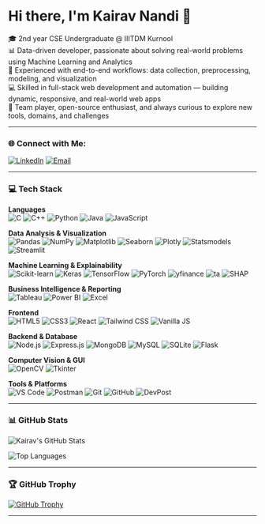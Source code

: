 # Hi there, I'm Kairav Nandi 👋

🎓 2nd year CSE Undergraduate @ IIITDM Kurnool  
📊 Data-driven developer, passionate about solving real-world problems using Machine Learning and Analytics  
🧠 Experienced with end-to-end workflows: data collection, preprocessing, modeling, and visualization  
💻 Skilled in full-stack web development and automation — building dynamic, responsive, and real-world web apps  
🤝 Team player, open-source enthusiast, and always curious to explore new tools, domains, and challenges

---

### 🌐 Connect with Me:

[![LinkedIn](https://img.shields.io/badge/LinkedIn-0077B5?style=for-the-badge&logo=linkedin&logoColor=white)](https://www.linkedin.com/in/kairav-nandi-750595313/)
[![Email](https://img.shields.io/badge/Email-D14836?style=for-the-badge&logo=gmail&logoColor=white)](mailto:kairavnandi@gmail.com)

---

### 💻 Tech Stack

**Languages**  
![C](https://img.shields.io/badge/C-00599C?style=flat&logo=c&logoColor=white)
![C++](https://img.shields.io/badge/C++-00599C?style=flat&logo=c%2B%2B&logoColor=white)
![Python](https://img.shields.io/badge/Python-3776AB?style=flat&logo=python&logoColor=white)
![Java](https://img.shields.io/badge/Java-ED8B00?style=flat&logo=java&logoColor=white)
![JavaScript](https://img.shields.io/badge/JavaScript-F7DF1E?style=flat&logo=javascript&logoColor=black)

**Data Analysis & Visualization**  
![Pandas](https://img.shields.io/badge/Pandas-150458?style=flat&logo=pandas&logoColor=white)
![NumPy](https://img.shields.io/badge/NumPy-013243?style=flat&logo=numpy&logoColor=white)
![Matplotlib](https://img.shields.io/badge/Matplotlib-11557C?style=flat&logo=matplotlib&logoColor=white)
![Seaborn](https://img.shields.io/badge/Seaborn-005F73?style=flat)
![Plotly](https://img.shields.io/badge/Plotly-3F4F75?style=flat&logo=plotly&logoColor=white)
![Statsmodels](https://img.shields.io/badge/Statsmodels-333333?style=flat)
![Streamlit](https://img.shields.io/badge/Streamlit-FF4B4B?style=flat&logo=streamlit&logoColor=white)

**Machine Learning & Explainability**  
![Scikit-learn](https://img.shields.io/badge/Scikit--learn-F7931E?style=flat&logo=scikit-learn&logoColor=white)
![Keras](https://img.shields.io/badge/Keras-D00000?style=flat&logo=keras&logoColor=white)
![TensorFlow](https://img.shields.io/badge/TensorFlow-FF6F00?style=flat&logo=tensorflow&logoColor=white)
![PyTorch](https://img.shields.io/badge/PyTorch-EE4C2C?style=flat&logo=pytorch&logoColor=white)
![yfinance](https://img.shields.io/badge/yfinance-000000?style=flat)
![ta](https://img.shields.io/badge/TA%20Lib-4584b6?style=flat)
![SHAP](https://img.shields.io/badge/SHAP-FF5733?style=flat)

**Business Intelligence & Reporting**  
![Tableau](https://img.shields.io/badge/Tableau-E97627?style=flat&logo=tableau&logoColor=white)
![Power BI](https://img.shields.io/badge/PowerBI-F2C811?style=flat&logo=powerbi&logoColor=black)
![Excel](https://img.shields.io/badge/Microsoft%20Excel-217346?style=flat&logo=microsoft-excel&logoColor=white)

**Frontend**  
![HTML5](https://img.shields.io/badge/HTML5-E34F26?style=flat&logo=html5&logoColor=white)
![CSS3](https://img.shields.io/badge/CSS3-1572B6?style=flat&logo=css3&logoColor=white)
![React](https://img.shields.io/badge/React-20232A?style=flat&logo=react&logoColor=61DAFB)
![Tailwind CSS](https://img.shields.io/badge/TailwindCSS-38B2AC?style=flat&logo=tailwind-css&logoColor=white)
![Vanilla JS](https://img.shields.io/badge/Vanilla%20JS-F7DF1E?style=flat)

**Backend & Database**  
![Node.js](https://img.shields.io/badge/Node.js-339933?style=flat&logo=nodedotjs&logoColor=white)
![Express.js](https://img.shields.io/badge/Express.js-404D59?style=flat)
![MongoDB](https://img.shields.io/badge/MongoDB-47A248?style=flat&logo=mongodb&logoColor=white)
![MySQL](https://img.shields.io/badge/MySQL-4479A1?style=flat&logo=mysql&logoColor=white)
![SQLite](https://img.shields.io/badge/SQLite-07405E?style=flat&logo=sqlite&logoColor=white)
![Flask](https://img.shields.io/badge/Flask-000000?style=flat&logo=flask&logoColor=white)

**Computer Vision & GUI**  
![OpenCV](https://img.shields.io/badge/OpenCV-5C3EE8?style=flat&logo=opencv&logoColor=white)
![Tkinter](https://img.shields.io/badge/tkinter-%23000000?style=flat)

**Tools & Platforms**  
![VS Code](https://img.shields.io/badge/VSCode-007ACC?style=flat&logo=visual-studio-code&logoColor=white)
![Postman](https://img.shields.io/badge/Postman-FF6C37?style=flat&logo=postman&logoColor=white)
![Git](https://img.shields.io/badge/Git-F05032?style=flat&logo=git&logoColor=white)
![GitHub](https://img.shields.io/badge/GitHub-181717?style=flat&logo=github&logoColor=white)
![DevPost](https://img.shields.io/badge/Devpost-003E54?style=flat&logo=devpost&logoColor=white)

---

### 📊 GitHub Stats

![Kairav's GitHub Stats](https://github-readme-stats.vercel.app/api?username=kaix-404&show_icons=true&theme=tokyonight)

![Top Languages](https://github-readme-stats.vercel.app/api/top-langs/?username=kaix-404&layout=compact&theme=tokyonight)

---

### 🏆 GitHub Trophy

[![GitHub Trophy](https://github-profile-trophy.vercel.app/?username=kaix-404&theme=tokyonight&no-frame=true)](https://github.com/ryo-ma/github-profile-trophy)

---
